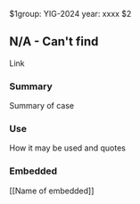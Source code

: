 $1group: YIG-2024
year: xxxx
$2
## N/A - Can't find

Link

### Summary

Summary of case

### Use

How it may be used and quotes

### Embedded

[[Name of embedded]]